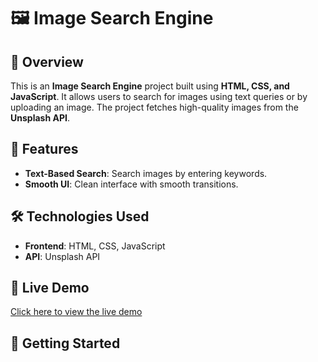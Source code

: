# 🖼️ Image Search Engine

## 📌 Overview
This is an **Image Search Engine** project built using **HTML, CSS, and JavaScript**. It allows users to search for images using text queries or by uploading an image. The project fetches high-quality images from the **Unsplash API**.

## 🚀 Features
- **Text-Based Search**: Search images by entering keywords.
- **Smooth UI**: Clean interface with smooth transitions.

## 🛠️ Technologies Used
- **Frontend**: HTML, CSS, JavaScript
- **API**: Unsplash API



## 🧪 Live Demo
[Click here to view the live demo](https://codepen.io/Priti-Vishwakarma/pen/MYKpoMX)

## 🧩 Getting Started

